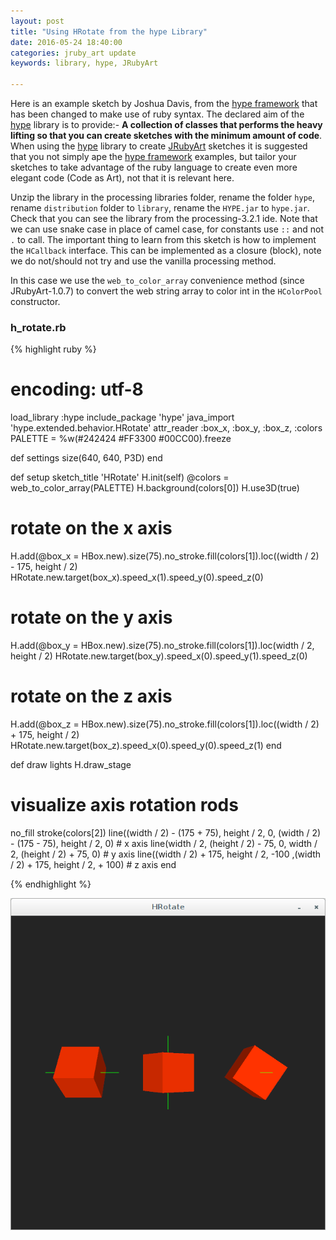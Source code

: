 ```yaml
---
layout: post
title: "Using HRotate from the hype Library"
date: 2016-05-24 18:40:00
categories: jruby_art update
keywords: library, hype, JRubyArt

---
```


Here is an example sketch by Joshua Davis, from the [hype framework][hype_framework] that has been changed to make use of ruby syntax.
The declared aim of the [hype][hype_library] library is to provide:-
__A collection of classes that performs the heavy lifting so that you can create sketches with the minimum amount of code__. When using the [hype][hype_library] library to create [JRubyArt][jruby_art] sketches it is suggested that you not simply ape the [hype framework][hype_framework] examples, but tailor your sketches to take advantage of the ruby language to create even more elegant code (Code as Art), not that it is relevant here. 

Unzip the library in the processing libraries folder, rename the folder `hype`, rename `distribution` folder to `library`, rename the `HYPE.jar` to `hype.jar`. Check that you can see the library from the processing-3.2.1 ide. Note that we can use snake case in place of camel case, for constants use `::` and not `.` to call. The important thing to learn from this sketch is how to implement the `HCallback` interface. This can be implemented as a closure (block), note we do not/should not try and use the vanilla processing method. 

In this case we use the `web_to_color_array` convenience method (since JRubyArt-1.0.7) to convert the web string array to color int in the `HColorPool` constructor.  

### h_rotate.rb ###

{% highlight ruby %}
# encoding: utf-8
load_library :hype
include_package 'hype'
java_import 'hype.extended.behavior.HRotate'
attr_reader :box_x, :box_y, :box_z, :colors
PALETTE = %w(#242424 #FF3300 #00CC00).freeze

def settings
  size(640, 640, P3D)
end

def setup
  sketch_title 'HRotate'
  H.init(self)
  @colors = web_to_color_array(PALETTE)
  H.background(colors[0])
  H.use3D(true)
  # rotate on the x axis
  H.add(@box_x = HBox.new).size(75).no_stroke.fill(colors[1]).loc((width / 2) - 175, height / 2)
  HRotate.new.target(box_x).speed_x(1).speed_y(0).speed_z(0)
  # rotate on the y axis
  H.add(@box_y = HBox.new).size(75).no_stroke.fill(colors[1]).loc(width / 2, height / 2)
  HRotate.new.target(box_y).speed_x(0).speed_y(1).speed_z(0)
  # rotate on the z axis
  H.add(@box_z = HBox.new).size(75).no_stroke.fill(colors[1]).loc((width / 2) + 175, height / 2)
  HRotate.new.target(box_z).speed_x(0).speed_y(0).speed_z(1)
end

def draw
  lights
  H.draw_stage
  # visualize axis rotation rods
  no_fill
  stroke(colors[2])
  line((width / 2) - (175 + 75), height / 2, 0, (width / 2) - (175 - 75), height / 2, 0) # x axis
  line(width / 2, (height / 2) - 75, 0, width / 2, (height / 2) + 75, 0) # y axis
  line((width / 2) + 175, height / 2, -100 ,(width / 2) + 175, height / 2, + 100) # z axis
end

{% endhighlight %}


<img src="/assets/h_rotate.png" />

[jruby_art]:https://ruby-processing.github.io/index.html
[hype_library]:https://github.com/hype/HYPE_Processing
[hype_framework]:http://www.hypeframework.org/
